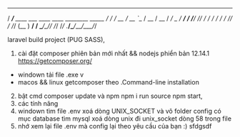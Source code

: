

   ______
  / ____/___  ____ ___  ____  ____  ________  _____
 / /   / __ \/ __ `__ \/ __ \/ __ \/ ___/ _ \/ ___/
/ /___/ /_/ / / / / / / /_/ / /_/ (__  )  __/ /
\____/\____/_/ /_/ /_/ .___/\____/____/\___/_/

laravel build project (PUG SASS),
1.  cài đặt composer phiên bản mới nhất && nodejs phiển bản 12.14.1
 https://getcomposer.org/
 + windown tải file .exe v
 + macos && linux getcomposer theo .Command-line installation 
2. bật cmd composer update  và npm npm i 
    run source npm start,
3. các tính năng
4. windown tìm file .env xoá dòng UNIX_SOCKET và vô folder config có mục database tìm mysql xoá dòng unix đi unix_socket dòng 58 trong file 
5. nhớ xem lại file .env mà config lại theo yêu cầu của bạn :) 
sfdgsdf
